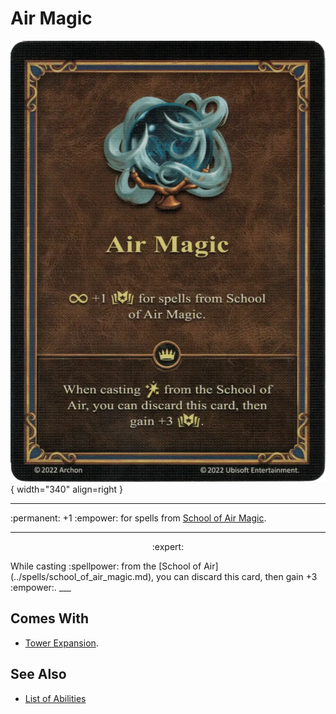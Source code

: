 # Air Magic

![Ambassador's Sash](../assets/skills-air_magic.webp){ width="340" align=right }
<div class="grid" markdown>

___
:permanent: +1 :empower: for spells from [School of Air Magic](../spells/school_of_air_magic.md).
___ 
<p style="text-align:center;">:expert:</p>
While casting :spellpower: from the [School of Air](../spells/school_of_air_magic.md), you can discard this card, then gain +3 :empower:.
___

</div>


## Comes With

- [Tower Expansion](../content.md).


## See Also

- [List of Abilities](../abilities.md)
